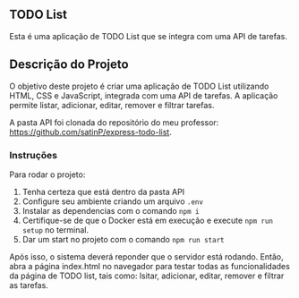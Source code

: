 ## TODO List ##

Esta é uma aplicação de TODO List que se integra com uma API de tarefas.

## Descrição do Projeto

O objetivo deste projeto é criar uma aplicação de TODO List utilizando HTML, CSS e JavaScript, integrada com uma API de tarefas. A aplicação permite listar, adicionar, editar, remover e filtrar tarefas.

A pasta API foi clonada do repositório do meu professor: https://github.com/satinP/express-todo-list.

### Instruções

Para rodar o projeto:

1. Tenha certeza que está dentro da pasta API
2. Configure seu ambiente criando um arquivo `.env` 
3. Instalar as dependencias com o comando `npm i`
4. Certifique-se de que o Docker está em execução e execute `npm run setup` no terminal.
7. Dar um start no projeto com o comando `npm run start`

Após isso, o sistema deverá reponder que o servidor está rodando. Então, abra a página index.html no navegador para testar todas as funcionalidades da página de TODO list, tais como: lsitar, adicionar, editar, remover e filtrar as tarefas.
